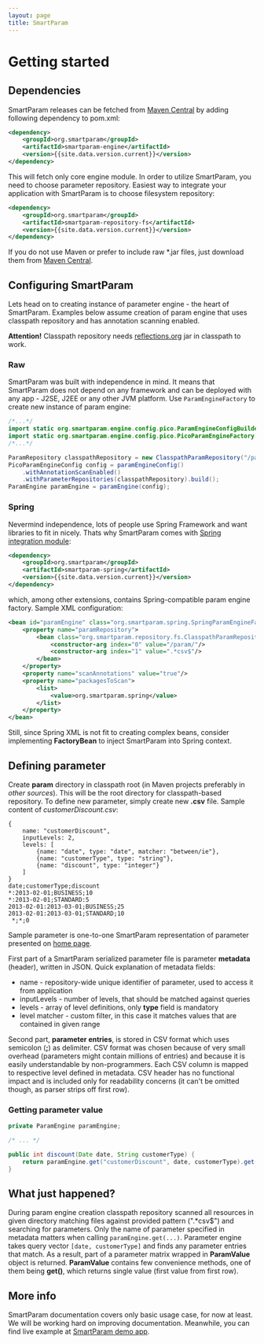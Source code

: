 ```yaml
---
layout: page
title: SmartParam
---
```


# Getting started

## Dependencies

SmartParam releases can be fetched from [Maven Central](maven.org) by adding following dependency to pom.xml:

```xml
<dependency>
    <groupId>org.smartparam</groupId>
    <artifactId>smartparam-engine</artifactId>
    <version>{{site.data.version.current}}</version>
</dependency>
```

This will fetch only core engine module. In order to utilize SmartParam, you need to choose parameter repository.
Easiest way to integrate your application with SmartParam is to choose filesystem repository:

```xml
<dependency>
    <groupId>org.smartparam</groupId>
    <artifactId>smartparam-repository-fs</artifactId>
    <version>{{site.data.version.current}}</version>
</dependency>
```

If you do not use Maven or prefer to include raw *.jar files, just download them from [Maven Central](maven.org).

## Configuring SmartParam

Lets head on to creating instance of parameter engine - the heart of SmartParam. Examples below assume creation of
param engine that uses classpath repository and has annotation scanning enabled.

**Attention!** Classpath repository needs [reflections.org](https://code.google.com/p/reflections/) jar in
classpath to work.

### Raw

SmartParam was built with independence in mind. It means that SmartParam does not depend on any framework and can
be deployed with any app - J2SE, J2EE or any other JVM platform. Use `ParamEngineFactory` to create new instance of param
engine:

```java
/*...*/
import static org.smartparam.engine.config.pico.ParamEngineConfigBuilder.paramEngineConfig;
import static org.smartparam.engine.config.pico.PicoParamEngineFactory.paramEngine;
/*...*/

ParamRepository classpathRepository = new ClasspathParamRepository("/param/", ".*csv$");
PicoParamEngineConfig config = paramEngineConfig()
    .withAnnotationScanEnabled()
    .withParameterRepositories(classpathRepository).build();
ParamEngine paramEngine = paramEngine(config);
```

### Spring

Nevermind independence, lots of people use Spring Framework and want libraries to fit in nicely. Thats why SmartParam
comes with [Spring integration module](/technical/spring.html):

```xml
<dependency>
    <groupId>org.smartparam</groupId>
    <artifactId>smartparam-spring</artifactId>
    <version>{{site.data.version.current}}</version>
</dependency>
```

which, among other extensions, contains Spring-compatible param engine factory. Sample XML configuration:

```xml
<bean id="paramEngine" class="org.smartparam.spring.SpringParamEngineFactory">
    <property name="paramRepository">
        <bean class="org.smartparam.repository.fs.ClasspathParamRepository">
            <constructor-arg index="0" value="/param/"/>
            <constructor-arg index="1" value=".*csv$"/>
        </bean>
    </property>
    <property name="scanAnnotations" value="true"/>
    <property name="packagesToScan">
        <list>
            <value>org.smartparam.spring</value>
        </list>
    </property>
</bean>
```

Still, since Spring XML is not fit to creating complex beans, consider implementing **FactoryBean** to inject SmartParam into
Spring context.

## Defining parameter

Create **param** directory in classpath root (in Maven projects preferably in *other sources*). This will be the root
directory for classpath-based repository. To define new parameter, simply create new **.csv** file. Sample content of
*customerDiscount.csv*:

```
{
    name: "customerDiscount",
    inputLevels: 2,
    levels: [
        {name: "date", type: "date", matcher: "between/ie"},
        {name: "customerType", type: "string"},
        {name: "discount", type: "integer"}
    ]
}
date;customerType;discount
*:2013-02-01;BUSINESS;10
*:2013-02-01;STANDARD:5
2013-02-01:2013-03-01;BUSINESS;25
2013-02-01:2013-03-01;STANDARD;10
 *;*;0
```

Sample parameter is one-to-one SmartParam representation of parameter presented on [home page](/what-is-smartparam.html).

First part of a SmartParam serialized parameter file is parameter **metadata** (header), written in JSON.
Quick explanation of metadata fields:

* name - repository-wide unique identifier of parameter, used to access it from application
* inputLevels - number of levels, that should be matched against queries
* levels - array of level definitions, only **type** field is mandatory
* level matcher - custom filter, in this case it matches values that are contained in given range

Second part, **parameter entries**, is stored in CSV format which uses semicolon (**;**) as delimiter. CSV format was chosen because
of very small overhead (parameters might contain millions of entries) and because it is easily understandable by non-programmers.
Each CSV column is mapped to respective level defined in metadata. CSV header has no functional impact and is
included only for readability concerns (it can't be omitted though, as parser strips off first row).

### Getting parameter value

```java
private ParamEngine paramEngine;

/* ... */

public int discount(Date date, String customerType) {
    return paramEngine.get("customerDiscount", date, customerType).get();
}
```

## What just happened?

During param engine creation classpath repository scanned all resources in given directory matching files against
provided pattern (".\*csv$") and searching for parameters. Only the name of parameter specified in metadata
matters when calling `paramEngine.get(...)`. Parameter engine takes query vector `[date, customerType]` and finds any
parameter entries that match. As a result, part of a parameter matrix wrapped in **ParamValue** object is returned.
**ParamValue** contains few convenience methods, one of them being **get()**, which returns single value
(first value from first row).

## More info

SmartParam documentation covers only basic usage case, for now at least. We will be working hard on improving
documentation. Meanwhile, you can find live example at [SmartParam demo app](/demo-app.html).
